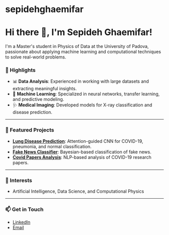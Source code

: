 # sepidehghaemifar
# Hi there 👋, I'm Sepideh Ghaemifar!

I'm a Master's student in Physics of Data at the University of Padova, passionate about applying machine learning and computational techniques to solve real-world problems. 

### 🌟 Highlights
- 📊 **Data Analysis**: Experienced in working with large datasets and extracting meaningful insights.
- 🤖 **Machine Learning**: Specialized in neural networks, transfer learning, and predictive modeling.
- 🩺 **Medical Imaging**: Developed models for X-ray classification and disease prediction.

---

### 📂 Featured Projects
- **[Lung Disease Prediction](https://github.com/your-repo)**: Attention-guided CNN for COVID-19, pneumonia, and normal classification.
- **[Fake News Classifier](https://github.com/your-repo)**: Bayesian-based classification of fake news.
- **[Covid Papers Analysis](https://github.com/your-repo)**: NLP-based analysis of COVID-19 research papers.

---

### 🌱 Interests
- Artificial Intelligence, Data Science, and Computational Physics

---

### 📫 Get in Touch
- [LinkedIn](https://www.linkedin.com/in/your-profile)
- [Email](mailto:ghaemifarsepideh@gmail.com)
